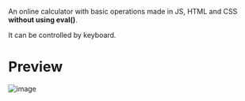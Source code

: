 An online calculator with basic operations made in JS, HTML and CSS **without using eval()**. 

It can be controlled by keyboard. 

# Preview
![image](https://github.com/roccocalo/calculator/assets/126692691/b1bfbbd3-9ddb-4183-aafd-c5e728e5c9a6)

